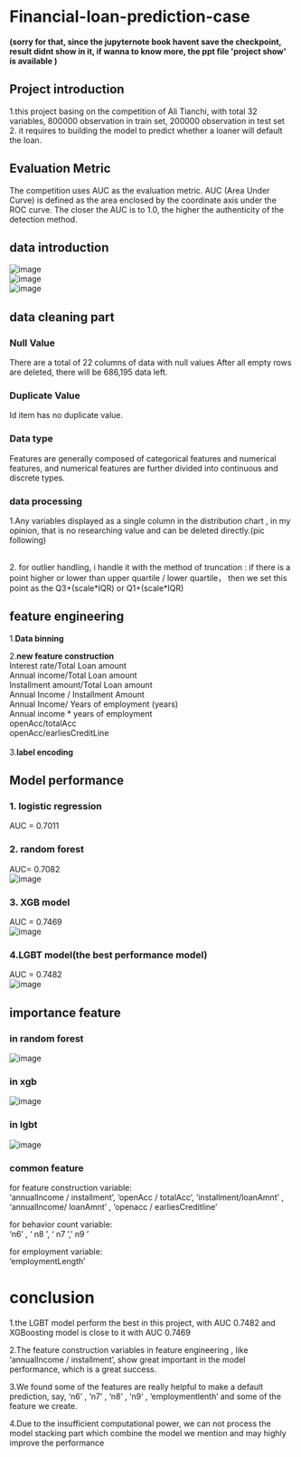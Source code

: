 # Financial-loan-prediction-case
**(sorry for that, since the jupyternote book havent save the checkpoint,  result didnt show in it, if wanna to know more, the ppt file 'project show' is available )**

## Project introduction
1.this project basing on the competition of Ali Tianchi, with total 32 variables, 800000 observation in train set, 200000 observation in test set<br>
2. it requires to building the model to predict whether a loaner will default the loan.

## Evaluation Metric
The competition uses AUC as the evaluation metric. AUC (Area Under Curve) is defined as the area enclosed by the coordinate axis under the ROC curve.
The closer the AUC is to 1.0, the higher the authenticity of the detection method.


## data introduction
![image](https://github.com/ambiguousguy/Financial-loan-prediction-case/blob/main/pic/0.png)<br>
![image](https://github.com/ambiguousguy/Financial-loan-prediction-case/blob/main/pic/1.png)<br>
![image](https://github.com/ambiguousguy/Financial-loan-prediction-case/blob/main/pic/2.png)<br>


## data cleaning part
### Null Value
There are a total of 22 columns of data with null values
After all empty rows are deleted, there will be 686,195 data left. 
### Duplicate Value
Id item has no duplicate value.
### Data type
Features are generally composed of categorical features and numerical features, and numerical features are further divided into continuous and discrete types.

### data processing
1.Any variables displayed as a single column in the distribution chart , in my opinion, that is no researching value and can be deleted directly.(pic following)

<br>
2.  for outlier handling, i handle it with the method of truncation : if there is a point higher or lower than upper quartile / lower quartile，
then we set this point as the Q3+(scale*IQR) or Q1+(scale*IQR)

## feature engineering

1.**Data binning**<br>

2.**new feature construction**<br>
Interest rate/Total Loan amount<br>
Annual income/Total Loan amount<br>
Installment amount/Total Loan amount<br>
Annual Income / Installment Amount<br>
Annual Income/ Years of employment (years)<br>
Annual income * years of employment<br>
openAcc/totalAcc<br>
openAcc/earliesCreditLine<br>
<br>
3.**label encoding**

## Model performance

### 1. logistic regression
AUC = 0.7011

### 2. random forest 
AUC= 0.7082<br>
![image](https://github.com/ambiguousguy/Financial-loan-prediction-case/blob/main/pic/RF.png)<br>

### 3. XGB model
AUC = 0.7469<br>
![image](https://github.com/ambiguousguy/Financial-loan-prediction-case/blob/main/pic/xgb.png)<br>


### 4.LGBT model(the best performance model)
AUC = 0.7482<br>
![image](https://github.com/ambiguousguy/Financial-loan-prediction-case/blob/main/pic/lgbt.png)<br>


## importance feature

### in random forest
![image](https://github.com/ambiguousguy/Financial-loan-prediction-case/blob/main/pic/RF_I.png)<br>

### in xgb
![image](https://github.com/ambiguousguy/Financial-loan-prediction-case/blob/main/pic/xgb_i.png)<br>

### in lgbt
![image](https://github.com/ambiguousguy/Financial-loan-prediction-case/blob/main/pic/LGBT_I.png)<br>


### common feature
for feature construction variable:<br>
	‘annualIncome / installment’, ‘openAcc / totalAcc’, ‘installment/loanAmnt’ , ‘annualIncome/ loanAmnt’ , ‘openacc / earliesCreditline’<br>


for behavior count variable: <br>
	‘n6’ , ‘ n8 ’, ‘ n7 ’,’ n9 ’<br>


for employment variable:<br>
	‘employmentLength’<br>


# conclusion
1.the LGBT model perform the best in this project, with AUC 0.7482 and XGBoosting model is close to it with AUC 0.7469 <br>


2.The feature construction variables in feature engineering , like ‘annualIncome / installment’, show great important in the model performance, which is a great success.<br>

3.We found some of the features are really helpful to make a default prediction, say, ‘n6’ , ‘n7’ , ‘n8’ , ‘n9’ , ‘employmentlenth’ and some of the feature we create.<br>


4.Due to the insufficient computational power, we can not process the model stacking part which combine the model we mention and may highly improve the performance<br>



